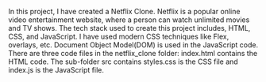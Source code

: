 In this project, I have created a Netflix Clone. Netflix is a popular online video entertainment website, where a person can watch unlimited movies and TV shows. The tech stack used to create this project includes, HTML, CSS, and JavaScript. I have used modern CSS techniques like Flex, overlays, etc. Document Object Model(DOM) is used in the JavaScript code.
There are three code files in the netflix_clone folder:
index.html contains the HTML code. The sub-folder src contains styles.css is the CSS file and index.js is the JavaScript file.
